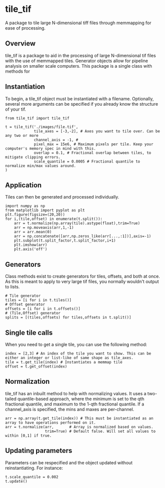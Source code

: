 # tile_tif
 A package to tile large N-dimensional tiff files through memmapping for ease of processing.

## Overview

tile_tif is a package to aid in the processing of large N-dimensional tif files with the use of memmapped tiles. Generator objects allow for pipeline analysis on smaller scale computers. This package is a single class with methods for 

## Instantiation

To begin, a tile_tif object must be instantiated with a filename. Optionally, several more arguments can be specified if you already know the structure of your tif. 

```{python}
from tile_tif import tile_tif

t = tile_tif('./images/file.tif',
             tile_axes = [-3,-2], # Axes you want to tile over. Can be any two or more 
             channel_axis = -1, # 
             pixel_max = 15e6, # Maximum pixels per tile. Keep your computer's memory spec in mind with this.
             overlap = 0.1, # Fractional overlap between tiles, to mitigate clipping errors.
             scale_quantile = 0.0005 # Fractional quantile to normalize min/max values around. 
)
```

## Application

Tiles can then be generated and processed individually.

```{python}
import numpy as np
from matplotlib import pyplot as plt
plt.figure(figsize=(20,20))
for i,(tile,offset) in enumerate(t.split()):
    arr = t.normalize(np.array(tile).astype(float),trim=True)
    arr = np.moveaxis(arr,1,-1)
    arr = arr.mean(0)
    arr = np.concatenate([arr,np.zeros_like(arr[...,:1])],axis=-1)
    plt.subplot(t.split_factor,t.split_factor,i+1)
    plt.imshow(arr)
    plt.axis('off')
```


## Generators

Class methods exist to create generators for tiles, offsets, and both at once. As this is meant to apply to very large tif files, you normally wouldn't output to lists.

```{python}
# Tile generator
tiles = [i for i in t.tiles()]
# Offset generator
offsets = [i for i in t.offsets()]
# (Tile,Offset) generator
splits = [(tiles,offsets) for tiles,offsets in t.split()]
```

## Single tile calls

When you need to get a single tile, you can use the following method:

```{python}
index = [2,3] # An index of the tile you want to show. This can be either an integer or list-like of same shape as tile_axes.
tile = t.get_tile(index) # Instantiates a memmap tile
offset = t.get_offset(index)
```
## Normalization

tile_tif has an inbuilt method to help with normalizing values. It uses a two-tailed quantile-based approach, where the minimum is set to the qth fractional quantile, and maximum to the 1-qth fractional quantile. If a channel_axis is specified, the mins and maxes are per-channel.

```{python}
arr = np.array(t.get_tile(index)) # This must be instantiated as an array to have operations performed on it.
arr = t.normalize(arr,       # Array is normalized based on values.
				  trim=True) # Default false. Will set all values to within [0,1] if true.
```

## Updating parameters

Parameters can be respecified and the object updated without reinstantiating. For instance:

```{python}
t.scale_quantile = 0.002
t.update()
```